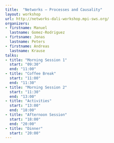 ```yaml
---
title:  "Networks – Processes and Causality"
layout: workshop
url: http://networks-dali-workshop.mpi-sws.org/
organizers:
- firstname: Manuel
  lastname: Gomez-Rodriguez
- firtsname: Jonas
  lastname: Peters
- firstname: Andreas
  lastname: Krause
talks:
- title: "Morning Session 1"
  start: "09:30"
  end: "11:00"
- title: "Coffee Break"
  start: "11:00"
  end: "11:30"
- title: "Morning Session 2"
  start: "11:30"
  end: "13:00"
- title: "Activities"
  start: "13:00"
  end: "18:00"
- title: "Afternoon Session"
  start: "18:00"
  end: "20:00"
- title: "Dinner"
  start: "20:00"
---
```

